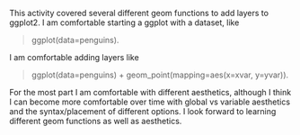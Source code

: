 This activity covered several different geom functions to add layers to ggplot2. I am comfortable starting a ggplot with a dataset, like 
> ggplot(data=penguins).
>
I am comfortable adding layers like 
> ggplot(data=penguins) +
>   geom_point(mapping=aes(x=xvar, y=yvar)).
>   
For the most part I am comfortable with different aesthetics, although I think I can become more comfortable over time with global vs variable aesthetics and the 
syntax/placement of different options. I look forward to learning different geom functions as well as aesthetics.
